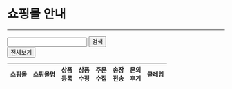 

<script language="javascript" src="../js/jquery-3.6.0.min.js "></script>
<script type="text/javascript">

    $(document).ready(function() {
        var mall_arr = ['mall0025^^11번가','mall0010^^지마켓','mall0003^^(주)옥션','mall0148^^스마트스토어','mall0184^^쿠팡','mall0012^^(주)인터파크','mall0287^^위메프 파트너2.0','mall0182^^티몬','mall0247^^고도몰5','mall0021^^GS홈쇼핑','mall0020^^CJ온스타일','mall0022^^(주)롯데닷컴','mall0177^^위메프','mall0037^^롯데아이몰','mall0015^^(주)현대홈쇼핑','mall0170^^신세계닷컴2.0','mall0321^^롯데온','mall0286^^카카오톡 스토어','mall0033^^AK몰','mall0284^^카페24','mall0063^^이마트','mall0036^^하프클럽','mall0038^^NS홈쇼핑','mall0060^^1300K','mall0164^^홈앤쇼핑','mall0206^^멸치쇼핑','mall0194^^고도몰','mall0044^^패션플러스','mall0046^^이지웰','mall0094^^바보사랑','mall0054^^아이스타일24(주)','mall0297^^도매꾹','mall0023^^(주)위즈위드','mall0211^^다이소몰','mall0264^^네이버페이','mall0056^^홈플러스','mall0238^^오너클랜(왕도매)','mall0147^^한화갤러리아','mall0305^^10X10','mall0079^^YES24','mall0110^^NH마켓','mall0153^^교보핫트랙스','mall0168^^아트박스','mall0187^^롯데백화점몰','mall0245^^이랜드리테일','mall0181^^하이마트','mall0048^^LF','mall0159^^롯데마트','mall0192^^무신사스토어','mall0113^^오셀러','mall0242^^공영홈쇼핑','mall0258^^머스트잇','mall0212^^K쇼핑','mall0337^^SSG오픈마켓','mall0229^^인터파크 비즈마켓','mall0216^^신세계백화점','mall0266^^SK스토아','mall0276^^베네피아','mall0068^^PLAYER','mall0104^^세상N','mall0202^^WCONCEPT','mall0180^^웰스토리몰2.0','mall0132^^위핑(구:이룬마켓)','mall0219^^후추통','mall0251^^신세계TV쇼핑','mall0291^^펀앤쇼핑','mall0207^^스킨알엑스','mall0220^^AK백화점','mall0201^^(주)현대백화점','mall0289^^쇼핑엔티','mall0160^^가방팝','mall0176^^파미웰','mall0241^^우먼스톡','mall0339^^보리보리','mall0230^^(주)더현대몰','mall0051^^여인닷컴','mall0231^^삼성카드','mall0163^^레이틀리','mall0308^^컴퓨존','mall0156^^GS리테일 복지몰','mall0152^^엔조이뉴욕(레더스)','mall0283^^서울스토어','mall0196^^제로투세븐','mall0222^^한국뱅크앤컴퍼니','mall0227^^리본즈코리아','mall0090^^2001아울렛','mall0288^^크런치 프라이스','mall0226^^농협a마켓','mall0296^^힙합퍼','mall0252^^케이그룹','mall0265^^위메프 셀러마켓','mall0235^^(주)현대리바트','mall0078^^인터파크도서','mall0172^^지트리트','mall0327^^W쇼핑','mall0145^^SBS골프숍','mall0290^^롯데슈퍼','mall0307^^도매의신','mall0333^^몽땅뚝딱몰','mall0300^^하우스미디어','mall0135^^알라딘(SCM)','mall0280^^SSF SHOP','mall0317^^샵바이','mall0186^^아이몰7','mall0208^^골핑','mall0139^^키드키즈','mall0175^^아이스탁몰','mall0119^^홀리스퀘어','mall0173^^와이티몰(놀부닷컴)','mall0237^^ETAH','mall0282^^NCP','mall0085^^웰베이','mall0239^^에듀팡','mall0234^^무궁화 꽃이 피었습니다','mall0311^^우리샵','mall0205^^오테이스트몰','mall0223^^판다코리아','mall0257^^에이랜드','mall0323^^스페셜오퍼','mall0255^^마리오아울렛','mall0329^^셀렉온','mall0200^^엔샵','mall0275^^티빙몰','mall0279^^홈데이몰','mall0281^^놀다가게','mall0330^^까사미아','mall0295^^스마트스코어','mall0301^^투비즈온','mall0136^^알라딘(오픈마켓)','mall0221^^원더플레이스','mall0298^^설성푸드주식회사','mall0302^^LF스퀘어','mall0309^^코즈몰','mall0224^^엘샵','mall0233^^먼슬러','mall0254^^바이폴','mall0268^^스메그코리아','mall0250^^루이스클럽','mall0174^^스타일아이디','mall0269^^슈나이더','mall0324^^T셀파몰','mall0325^^씨스토어','mall0267^^엔터식스','mall0299^^jtbcgolf','mall0316^^어라운드더코너','mall0340^^코오롱몰','mall0341^^알렛츠샵','mall0204^^YIC컴퍼니','mall0179^^스토리웨이몰','mall0195^^티어제로','mall0246^^쇼핑파이','mall0262^^우마켓','mall0274^^멍도리','mall0292^^모게요','mall0338^^골디닷컴','mall0188^^베이스존','mall0213^^알람몰','mall0232^^에이지몰','mall0243^^FINDEN','mall0244^^허그몰','mall0306^^푸딩','mall0322^^패디코리아','mall0332^^LG하우시스 지인몰','mall0215^^하이웨이마트','mall0342^^스타일크루','mall0263^^마카롱팩토리','mall0303^^지니프렌즈'];
        var mall_status = ['Y^^Y^^Y^^Y^^Y^^Y','Y^^Y^^Y^^Y^^Y^^Y','Y^^Y^^Y^^Y^^Y^^Y','Y^^Y^^Y^^Y^^Y^^Y','Y^^Y^^Y^^Y^^Y^^Y','Y^^Y^^Y^^Y^^Y^^Y','Y^^Y^^Y^^Y^^Y^^Y','Y^^Y^^Y^^Y^^Y^^Y','Y^^Y^^Y^^Y^^A^^Y','Y^^Y^^Y^^Y^^Y^^Y','Y^^Y^^Y^^Y^^Y^^Y','Y^^Y^^Y^^Y^^Y^^Y','Y^^Y^^Y^^Y^^Y^^N','Y^^Y^^Y^^Y^^Y^^Y','Y^^Y^^Y^^Y^^Y^^Y','Y^^Y^^Y^^Y^^Y^^Y','Y^^Y^^Y^^Y^^Y^^Y','Y^^Y^^Y^^Y^^Y^^Y','Y^^Y^^Y^^Y^^Y^^Y','Y^^Y^^Y^^Y^^A^^Y','Y^^Y^^Y^^Y^^Y^^Y','Y^^Y^^Y^^Y^^Y^^Y','Y^^Y^^Y^^Y^^Y^^A','Y^^Y^^Y^^Y^^A^^Y','Y^^Y^^Y^^Y^^Y^^N','Y^^Y^^Y^^Y^^Y^^N','Y^^Y^^Y^^Y^^N^^Y','Y^^Y^^Y^^Y^^Y^^Y','Y^^Y^^Y^^Y^^Y^^Y','Y^^Y^^Y^^Y^^N^^Y','Y^^Y^^Y^^Y^^Y^^Y','Y^^Y^^Y^^Y^^Y^^Y','Y^^Y^^Y^^Y^^N^^Y','Y^^Y^^Y^^Y^^Y^^Y','N^^N^^Y^^Y^^N^^N','Y^^Y^^Y^^Y^^Y^^Y','Y^^Y^^Y^^Y^^A^^Y','Y^^Y^^Y^^Y^^Y^^Y','Y^^Y^^Y^^Y^^Y^^Y','Y^^Y^^Y^^Y^^Y^^N','Y^^Y^^N^^N^^N^^N','Y^^Y^^Y^^Y^^A^^Y','Y^^Y^^Y^^Y^^Y^^Y','Y^^Y^^Y^^Y^^Y^^Y','Y^^Y^^Y^^Y^^N^^Y','Y^^Y^^Y^^Y^^Y^^Y','Y^^Y^^Y^^Y^^A^^N','Y^^Y^^Y^^Y^^N^^N','Y^^Y^^Y^^Y^^N^^Y','N^^N^^Y^^Y^^N^^N','Y^^Y^^Y^^Y^^Y^^Y','Y^^Y^^Y^^Y^^Y^^Y','Y^^Y^^Y^^Y^^N^^Y','Y^^Y^^N^^N^^N^^N','Y^^Y^^Y^^Y^^N^^N','Y^^Y^^N^^N^^N^^N','Y^^Y^^Y^^Y^^Y^^Y','Y^^Y^^Y^^Y^^Y^^Y','Y^^Y^^Y^^Y^^N^^Y','Y^^Y^^Y^^Y^^N^^Y','Y^^Y^^Y^^Y^^Y^^Y','Y^^Y^^Y^^Y^^N^^Y','Y^^Y^^Y^^Y^^N^^Y','Y^^Y^^Y^^Y^^N^^Y','Y^^Y^^Y^^Y^^N^^Y','Y^^Y^^Y^^Y^^Y^^Y','Y^^Y^^Y^^Y^^Y^^Y','Y^^Y^^Y^^Y^^Y^^Y','Y^^Y^^Y^^N^^Y^^Y','Y^^Y^^Y^^Y^^Y^^Y','Y^^Y^^Y^^Y^^N^^N','Y^^Y^^Y^^Y^^N^^Y','Y^^Y^^Y^^Y^^Y^^Y','Y^^Y^^Y^^Y^^Y^^Y','Y^^Y^^A^^A^^Y^^A','Y^^Y^^Y^^Y^^N^^N','Y^^Y^^Y^^Y^^Y^^A','Y^^Y^^Y^^Y^^N^^Y','Y^^Y^^Y^^Y^^Y^^Y','Y^^Y^^Y^^Y^^N^^Y','Y^^Y^^Y^^Y^^N^^Y','Y^^Y^^Y^^Y^^Y^^Y','Y^^Y^^Y^^Y^^N^^Y','Y^^Y^^Y^^Y^^N^^N','Y^^Y^^Y^^Y^^N^^Y','Y^^Y^^Y^^Y^^N^^Y','Y^^Y^^Y^^Y^^N^^Y','Y^^Y^^Y^^Y^^Y^^Y','Y^^Y^^Y^^Y^^Y^^Y','Y^^Y^^Y^^Y^^Y^^Y','Y^^Y^^N^^N^^N^^N','Y^^Y^^Y^^Y^^Y^^Y','Y^^Y^^Y^^Y^^N^^N','Y^^Y^^Y^^Y^^N^^Y','Y^^Y^^Y^^Y^^Y^^Y','Y^^Y^^Y^^Y^^N^^N','Y^^Y^^Y^^Y^^N^^A','Y^^Y^^Y^^Y^^Y^^Y','Y^^Y^^Y^^Y^^Y^^Y','Y^^Y^^Y^^Y^^Y^^Y','Y^^Y^^Y^^Y^^N^^Y','Y^^Y^^Y^^Y^^Y^^Y','Y^^Y^^Y^^Y^^A^^Y','Y^^Y^^Y^^Y^^N^^Y','Y^^Y^^Y^^Y^^N^^Y','Y^^N^^N^^N^^N^^N','Y^^Y^^Y^^Y^^N^^Y','Y^^Y^^Y^^Y^^N^^N','Y^^Y^^Y^^Y^^N^^Y','Y^^Y^^Y^^Y^^Y^^Y','Y^^Y^^Y^^Y^^Y^^Y','Y^^Y^^Y^^Y^^N^^N','Y^^Y^^Y^^Y^^Y^^Y','Y^^Y^^Y^^Y^^A^^A','Y^^Y^^Y^^Y^^Y^^Y','Y^^Y^^Y^^Y^^N^^Y','Y^^Y^^Y^^Y^^N^^N','Y^^Y^^Y^^Y^^Y^^Y','Y^^Y^^Y^^Y^^Y^^Y','Y^^Y^^Y^^Y^^N^^Y','Y^^Y^^Y^^Y^^Y^^Y','Y^^Y^^Y^^Y^^N^^N','Y^^Y^^Y^^Y^^Y^^N','Y^^Y^^Y^^Y^^Y^^Y','Y^^Y^^Y^^Y^^A^^Y','Y^^Y^^Y^^Y^^Y^^Y','Y^^Y^^Y^^Y^^Y^^Y','Y^^Y^^Y^^Y^^Y^^Y','Y^^Y^^Y^^Y^^N^^Y','Y^^Y^^Y^^Y^^Y^^Y','Y^^Y^^Y^^Y^^N^^Y','Y^^Y^^Y^^Y^^N^^Y','Y^^Y^^Y^^Y^^Y^^Y','Y^^Y^^A^^A^^A^^A','Y^^Y^^Y^^Y^^Y^^Y','Y^^Y^^Y^^Y^^N^^Y','Y^^Y^^Y^^Y^^A^^Y','Y^^Y^^Y^^Y^^A^^Y','Y^^Y^^Y^^Y^^N^^N','Y^^Y^^Y^^Y^^A^^Y','Y^^Y^^Y^^Y^^Y^^Y','Y^^Y^^Y^^Y^^Y^^Y','Y^^Y^^Y^^Y^^N^^Y','Y^^Y^^Y^^Y^^Y^^Y','Y^^Y^^Y^^Y^^N^^Y','Y^^Y^^Y^^Y^^N^^Y','Y^^Y^^Y^^Y^^Y^^Y','Y^^Y^^Y^^Y^^N^^N','Y^^Y^^Y^^Y^^Y^^Y','Y^^Y^^Y^^Y^^N^^Y','Y^^Y^^Y^^Y^^Y^^A','Y^^Y^^Y^^Y^^Y^^Y','Y^^Y^^Y^^Y^^A^^A','Y^^Y^^Y^^Y^^Y^^Y','Y^^Y^^Y^^Y^^Y^^Y','Y^^Y^^Y^^N^^N^^N','Y^^Y^^Y^^Y^^N^^Y','Y^^Y^^Y^^Y^^A^^A','Y^^Y^^Y^^Y^^Y^^Y','Y^^Y^^Y^^Y^^Y^^Y','Y^^Y^^Y^^Y^^Y^^Y','Y^^Y^^Y^^Y^^Y^^Y','Y^^Y^^Y^^Y^^Y^^Y','Y^^Y^^Y^^Y^^N^^Y','Y^^Y^^Y^^Y^^Y^^N','N^^N^^Y^^Y^^Y^^Y','Y^^Y^^Y^^Y^^Y^^Y'];

        var table_txt = "";
        for(var i = 0; i < mall_arr.length; i++){
            var mall_info = mall_arr[i].split("^^");
            var mall_info2 = mall_status[i].split("^^");
            table_txt += "<tr>";
            table_txt += "<td><img src='https://www.shoplinker.co.kr/images/mall/apply/ico_"+mall_info[0]+".png' /></td>";
            table_txt += "<td><a href='../mall/"+mall_info[0]+"/'>"+mall_info[1]+"</a></td>";
            for(var ii = 0; ii < 6; ii++){
                var use_txt = "X";
                if(mall_info2[ii] == "Y"){use_txt = "O";}
                table_txt += "<td>"+use_txt+"</td>";
            }
            table_txt += "</tr>";
        }
        $("#all_body").html(table_txt);
    });

</script>

# 쇼핑몰 안내

--- 



<html>

<p id="aaa"></p>
<div class="content-wrap">
    <div class="mall-wrap">
        <div class="mall-search-wrap">
            <div class="mall-search-box">
                <div class="mall-search-word">
                    <input type="text" title="쇼핑몰 검색" />
                    <button type="button">검색</button>
                </div>
                <span class="all-view"><button type="button">전체보기</button></span>
            </div>
            <ul class="mall-search-btn">
            </ul>
        </div>
    </div>
    <table class="new-support-mall">
        <thead>
            <tr>
                <th scope="col">쇼핑몰</th>
                <th scope="col">쇼핑몰명</th>
                <th scope="col">상품<br>등록</th>
                <th scope="col">상품<br>수정</th>
                <th scope="col">주문<br>수집</th>
                <th scope="col">송장<br>전송</th>
                <th scope="col">문의<br>후기</th>
                <th scope="col">클레임</th>
            </tr>
        </thead>
        <tbody id = "all_body">
        </tbody>
    </table>
</div>

</html>


<script type="text/javascript">
    $(".mall-search-word button").on("click",function(){
        var schTxt = $(this).prev().val();
        if(!schTxt){
            alert("검색하실 쇼핑몰명을 입력해주세요");
        }else{
            sortKeyword(schTxt);
        };
        return false;
    });

    // 키워드 검색
    function sortKeyword(txt){
        var sortMallEl = $('.new-support-mall tbody tr');
        var resultItem = sortMallEl.filter(function(idx,value){
            return $(value).find('td').eq(1).text().indexOf(txt) >= 0
        });
        if(resultItem.length){
             sortMallEl.show().not(resultItem).hide();
        }else{
            var el = '<tr><td colspan="8" class="no-data"><img src="/images/bg/bg_no_data.png" alt="" /> <strong>'+txt+'</strong> 에 대한 검색 결과가 없습니다</td></tr>';
            sortMallEl.hide();
            sortMallEl.parent().append(el);
            $(".no-data").show();
        };
        $(window).scrollTop(schBoxPos);
    };
</script>